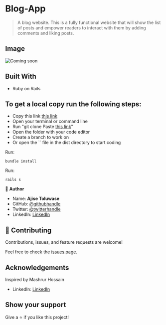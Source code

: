 # Blog-App

> A blog website. This is a fully functional website that will show the list of posts and empower readers to interact with them by adding comments and liking posts.

## Image

![Coming soon]() 

## Built With

- Ruby on Rails

## To get a local copy run the following steps:
- Copy this link [this link]()
- Open your terminal or command line
- Run "git clone Paste [this link]()"
- Open the folder with your code editor
- Create a branch to work on
- Or open the `` file in the dist directory to start coding

Run:
````
bundle install
````

Run:
````
rails s
````


👤 **Author**

- Name: **Ajise Toluwase**
- GitHub: [@githubhandle](https://github.com/Whoistolu)
- Twitter: [@twitterhandle](https://twitter.com/Littletolu)
- LinkedIn: [LinkedIn](https://www.linkedin.com/in/toluwase-ajise-9b40411b2/)

## 🤝 Contributing

Contributions, issues, and feature requests are welcome!

Feel free to check the [issues page](https://github.com/Whoistolu/blog-app/issues).


## Acknowledgements
Inspired by Mashrur Hossain
- LinkedIn: [LinkedIn](https://www.linkedin.com/in/mashrur-hossain-65058653/)
## Show your support

Give a ⭐️ if you like this project!
